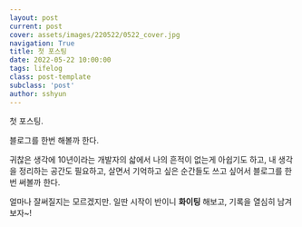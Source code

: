 ```yaml
---
layout: post
current: post
cover: assets/images/220522/0522_cover.jpg
navigation: True
title: 첫 포스팅
date: 2022-05-22 10:00:00
tags: lifelog
class: post-template
subclass: 'post'
author: sshyun
---
```


첫 포스팅.

블로그를 한번 해볼까 한다.

귀찮은 생각에 10년이라는 개발자의 삷에서 나의 흔적이 없는게 아쉽기도 하고,
내 생각을 정리하는 공간도 필요하고,
살면서 기억하고 싶은 순간들도 쓰고 싶어서 블로그를 한번 써볼까 한다.

얼마나 잘써질지는 모르겠지만. 일딴 시작이 반이니 **화이팅** 해보고, 기록을 열심히 남겨보자~!

